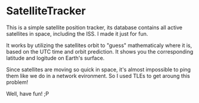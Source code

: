 # SatelliteTracker
This is a simple satellite position tracker, its database contains all active satellites in space, including the ISS. I made it just for fun.

It works by utilizing the satellites orbit to "guess" mathematicaly where it is, based on the UTC time and orbit prediction. It shows you the corresponding latitude and logitude on Earth's surface.

Since satellites are moving so quick in space, it's almost impossible to ping them like we do in a network evironment. So I used TLEs to get aroung this problem! 

Well, have fun! ;P

